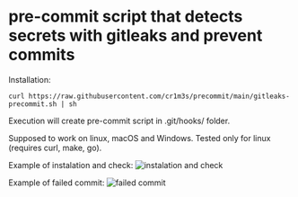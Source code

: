 # pre-commit script that detects secrets with gitleaks and prevent commits

Installation:

```curl https://raw.githubusercontent.com/cr1m3s/precommit/main/gitleaks-precommit.sh | sh```

Execution will create pre-commit script in .git/hooks/ folder.

Supposed to work on linux, macOS and Windows.
Tested only for linux (requires curl, make, go).

Example of instalation and check:
![instalation and check](./img/gitleaks.gif)

Example of failed commit:
![failed commit](./img/failed_commit.png)
